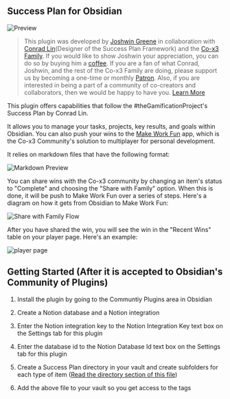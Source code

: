 ## Success Plan for Obsidian

![Preview](https://github.com/joshwingreene/obsidian-success-plan/blob/main/assets/obsidian-success-plan-preview.png)

> This plugin was developed by [Joshwin Greene](https://github.com/joshwingreene) in collaboration with [Conrad Lin](https://conradlin.com/)(Designer of the Success Plan Framework) and the [Co-x3 Family](https://join.co-x3.com/). If you would like to show Joshwin your appreciation, you can do so by buying him a [coffee](https://ko-fi.com/joshwingreene). If you are a fan of what Conrad, Joshwin, and the rest of the Co-x3 Family are doing, please support us by becoming a one-time or monthly [Patron](https://toolbox.co-x3.com/support-us). Also, if you are interested in being a part of a community of co-creators and collaborators, then we would be happy to have you. [Learn More](https://join.co-x3.com/community)

This plugin offers capabilities that follow the #theGamificationProject's Success Plan by Conrad Lin.

It allows you to manage your tasks, projects, key results, and goals within Obsidian. You can also push your wins to the [Make Work Fun](https://www.producthunt.com/posts/make-work-fun-gamify-notion-workspaces) app, which is the Co-x3 Community's solution to multiplayer for personal development.

It relies on markdown files that have the following format:

![Markdown Preview](https://github.com/joshwingreene/obsidian-success-plan/blob/main/assets/task-markdown-preview.png)

You can share wins with the Co-x3 community by changing an item's status to "Complete" and choosing the "Share with Family" option. When this is done, it will be push to Make Work Fun over a series of steps. Here's a diagram on how it gets from Obsidian to Make Work Fun:

![Share with Family Flow](https://github.com/joshwingreene/obsidian-success-plan/blob/main/assets/share-with-family-diagram.png)

After you have shared the win, you will see the win in the "Recent Wins" table on your player page. Here's an example:

![player page](https://github.com/joshwingreene/obsidian-success-plan/blob/main/assets/obsidian-to-make-work-fun.png)

## Getting Started (After it is accepted to Obsidian's Community of Plugins)

1. Install the plugin by going to the Communtiy Plugins area in Obsidian

2. Create a Notion database and a Notion integration

3. Enter the Notion integration key to the Notion Integration Key text box on the Settings tab for this plugin

4. Enter the database id to the Notion Database Id text box on the Settings tab for this plugin

5. Create a Success Plan directory in your vault and create subfolders for each type of item ([Read the directory section of this file](https://github.com/joshwingreene/obsidian-success-plan/blob/main/assets/success-plan-dir-struc-and-tags.md))

6. Add the above file to your vault so you get access to the tags


